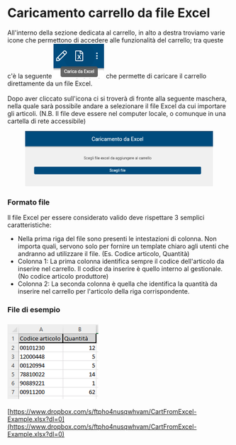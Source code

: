 # Caricamento carrello da file Excel

All'interno della sezione dedicata al carrello, in alto a destra troviamo varie icone che permettono di accedere alle funzionalità del carrello; tra queste c'è la seguente <img src="../../.gitbook/assets/Screenshot 2022-09-14 at 12.39.54.png" alt="" data-size="original"> che permette di caricare il carrello direttamente da un file Excel.\
\
Dopo aver cliccato sull'icona ci si troverà di fronte alla seguente maschera, nella quale sarà possibile andare a selezionare il file Excel da cui importare gli articoli. (N.B. Il file deve essere nel computer locale, o comunque in una cartella di rete accessibile)

<figure><img src="../../.gitbook/assets/Screenshot 2022-09-14 at 12.41.34.png" alt=""><figcaption></figcaption></figure>

### Formato file

Il file Excel per essere considerato valido deve rispettare 3 semplici caratteristiche:

* Nella prima riga del file sono presenti le intestazioni di colonna. Non importa quali, servono solo per fornire un template chiaro agli utenti che andranno ad utilizzare il file. (Es. Codice articolo, Quantità)
* Colonna 1: La prima colonna identifica sempre il codice dell'articolo da inserire nel carrello. Il codice da inserire è quello interno al gestionale. (No codice articolo produttore)
* Colonna 2: La seconda colonna è quella che identifica la quantità da inserire nel carrello per l'articolo della riga corrispondente.

### File di esempio

### ![](<../../.gitbook/assets/Screenshot 2022-09-14 at 12.53.24.png>)

[https://www.dropbox.com/s/ftpho4nusqwhvam/CartFromExcel-Example.xlsx?dl=0](https://www.dropbox.com/s/ftpho4nusqwhvam/CartFromExcel-Example.xlsx?dl=0)
